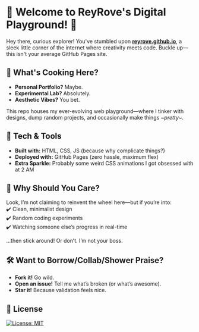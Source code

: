 # 🌟 Welcome to ReyRove's Digital Playground! 🌟  

Hey there, curious explorer! You've stumbled upon **[reyrove.github.io](https://reyrove.github.io/)**, a sleek little corner of the internet where creativity meets code. Buckle up—this isn't your average GitHub Pages site.  

## 🚀 What's Cooking Here?  

- **Personal Portfolio?** Maybe.  
- **Experimental Lab?** Absolutely.  
- **Aesthetic Vibes?** You bet.  

This repo houses my ever-evolving web playground—where I tinker with designs, dump random projects, and occasionally make things *~pretty~*.  

## 🔧 Tech & Tools  

- **Built with:** HTML, CSS, JS (because why complicate things?)  
- **Deployed with:** GitHub Pages (zero hassle, maximum flex)  
- **Extra Sparkle:** Probably some weird CSS animations I got obsessed with at 2 AM  

## 🎨 Why Should You Care?  

Look, I’m not claiming to reinvent the wheel here—but if you’re into:  
✔️ Clean, minimalist design  
✔️ Random coding experiments  
✔️ Watching someone else’s progress in real-time  

...then stick around! Or don’t. I’m not your boss.  

## 🛠️ Want to Borrow/Collab/Shower Praise?  

- **Fork it!** Go wild.  
- **Open an issue!** Tell me what’s broken (or what’s awesome).  
- **Star it!** Because validation feels nice.  

## 📜 License

[![License: MIT](https://img.shields.io/badge/License-MIT-yellow.svg)](https://opensource.org/licenses/MIT)